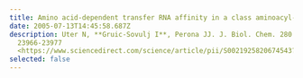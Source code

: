 ```yaml
---
title: Amino acid-dependent transfer RNA affinity in a class aminoacyl-tRNA synthetase
date: 2005-07-13T14:45:58.687Z
description: Uter N, **Gruic-Sovulj I**, Perona JJ. J. Biol. Chem. 280 (2005)
  23966-23977
  <https://www.sciencedirect.com/science/article/pii/S0021925820674543?via%3Dihub>
selected: false
---
```

